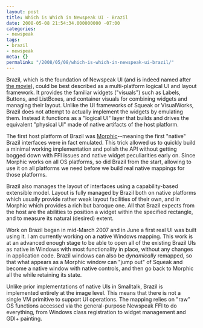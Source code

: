```yaml
---
layout: post
title: Which is Which in Newspeak UI - Brazil
date: 2008-05-08 21:54:34.000000000 -07:00
categories:
- newspeak
tags:
- brazil
- newspeak
meta: {}
permalink: "/2008/05/08/which-is-which-in-newspeak-ui-brazil/"
---
```

Brazil, which is the foundation of Newspeak UI (and is indeed named after [the movie](http://en.wikipedia.org/wiki/Brazil_%28film%29)), could be best described as a multi-platform logical UI and layout framework. It provides the familiar widgets ("visuals") such as Labels, Buttons, and ListBoxes, and container visuals for combining widgets and managing their layout. Unlike the UI frameworks of Squeak or VisualWorks, Brazil does not attempt to actually implement the widgets by emulating them. Instead it functions as a "logical UI" layer that builds and drives the equivalent "physical UI" made of native artifacts of the host platform.

The first host platform of Brazil was [Morphic](http://en.wikipedia.org/wiki/Morphic_%28software%29)--meaning the first "native" Brazil interfaces were in fact emulated. This trick allowed us to quickly build a minimal working implementation and polish the API without getting bogged down with FFI issues and native widget peculiarities early on. Since Morphic works on all OS platforms, so did Brazil from the start, allowing to use it on all platforms we need before we build real native mappings for those platforms.

Brazil also manages the layout of interfaces using a capability-based extensible model. Layout is fully managed by Brazil both on native platforms which usually provide rather weak layout facilities of their own, and in Morphic which provides a rich but baroque one. All that Brazil expects from the host are the abilities to position a widget within the specified rectangle, and to measure its natural (desired) extent.

Work on Brazil began in mid-March 2007 and in June a first real UI was built using it. I am currently working on a native Windows mapping. This work is at an advanced enough stage to be able to open all of the existing Brazil UIs as native in Windows with most functionality in place, without any changes in application code. Brazil windows can also be _dynamically_ remapped, so that what appears as a Morphic window can "jump out" of Squeak and become a native window with native controls, and then go back to Morphic all the while retaining its state.

Unlike prior implementations of native UIs in Smalltalk, Brazil is implemented entirely at the image level. This means that there is not a single VM primitive to support UI operations. The mapping relies on "raw" OS functions accessed via the general-purpose Newspeak FFI to do everything, from Windows class registration to widget management and GDI+ painting.

